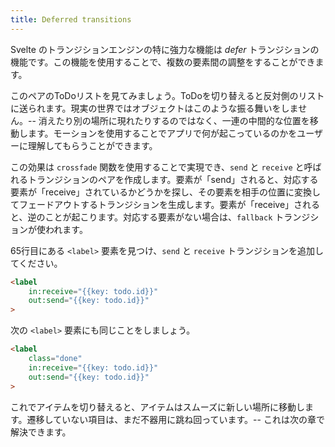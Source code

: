 ```yaml
---
title: Deferred transitions
---
```


Svelte のトランジションエンジンの特に強力な機能は *defer* トランジションの機能です。この機能を使用することで、複数の要素間の調整をすることができます。

このペアのToDoリストを見てみましょう。ToDoを切り替えると反対側のリストに送られます。現実の世界ではオブジェクトはこのような振る舞いをしません。-- 消えたり別の場所に現れたりするのではなく、一連の中間的な位置を移動します。モーションを使用することでアプリで何が起こっているのかをユーザーに理解してもらうことができます。

この効果は `crossfade` 関数を使用することで実現でき、`send` と `receive` と呼ばれるトランジションのペアを作成します。要素が「send」されると、対応する要素が「receive」されているかどうかを探し、その要素を相手の位置に変換してフェードアウトするトランジションを生成します。要素が「receive」されると、逆のことが起こります。対応する要素がない場合は、`fallback` トランジションが使われます。

65行目にある `<label>` 要素を見つけ、`send` と `receive` トランジションを追加してください。

```html
<label
	in:receive="{{key: todo.id}}"
	out:send="{{key: todo.id}}"
>
```

次の `<label>` 要素にも同じことをしましょう。

```html
<label
	class="done"
	in:receive="{{key: todo.id}}"
	out:send="{{key: todo.id}}"
>
```

これでアイテムを切り替えると、アイテムはスムーズに新しい場所に移動します。遷移していない項目は、まだ不器用に跳ね回っています。-- これは次の章で解決できます。